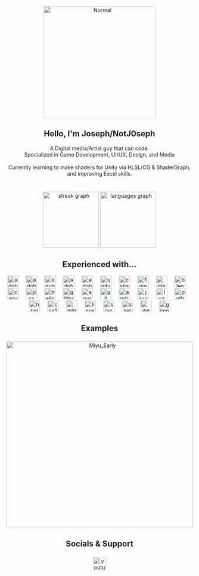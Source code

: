 
<div align="center">
  <img src="https://github.com/user-attachments/assets/0f398550-cb65-499c-a1b0-fd026cd84af0" width="300" alt="Normal" />
</div>

###

<h2 align="center">Hello, I'm Joseph/NotJ0seph</h2>
<p align="center">A Digital media/Artist guy that can code.<br>Specialized in Game Development, UI/UX, Design, and Media<br><br>Currently learning to make shaders for Unity via HLSL/CG & ShaderGraph, and improving Excel skills.</p>

###

<br clear="both">

<div align="center">
  <img src="https://streak-stats.demolab.com?user=Josephy5&locale=en&mode=daily&theme=dark&hide_border=true&border_radius=5" height="150" alt="streak graph"  />
  <img src="https://github-readme-stats.vercel.app/api/top-langs?username=Josephy5&locale=en&hide_title=true&layout=compact&card_width=320&langs_count=6&theme=dark&hide_border=true" height="150" alt="languages graph"  />
</div>

###

<h2 align="center">Experienced with...</h2>

<div align="center">
  <img src="https://skillicons.dev/icons?i=ae" height="30" alt="adobeaftereffects logo"  />
  <img width="12" />
  <img src="https://skillicons.dev/icons?i=au" height="30" alt="adobeaudition logo"  />
  <img width="12" />
  <img src="https://skillicons.dev/icons?i=ai" height="30" alt="adobeillustrator logo"  />
  <img width="12" />
  <img src="https://skillicons.dev/icons?i=ps" height="30" alt="adobephotoshop logo"  />
  <img width="12" />
  <img src="https://skillicons.dev/icons?i=pr" height="30" alt="adobepremierepro logo"  />
  <img width="12" />
  <img src="https://cdn.simpleicons.org/unity/FFFFFF" height="30" alt="unity logo"  />
  <img width="12" />
  <img src="https://skillicons.dev/icons?i=cs" height="30" alt="csharp logo"  />
  <img width="12" />
  <img src="https://cdn.jsdelivr.net/gh/devicons/devicon/icons/figma/figma-original.svg" height="30" alt="figma logo"  />
  <img width="12" />
  <img src="https://cdn.jsdelivr.net/gh/devicons/devicon/icons/maya/maya-original.svg" height="30" alt="maya logo"  />
  <img width="12" />
  <img src="https://skillicons.dev/icons?i=blender" height="30" alt="blender logo"  />
  <img width="12" />
  <img src="https://cdn.simpleicons.org/canva/00C4CC" height="30" alt="canva logo"  />
  <img width="12" />
  <img src="https://cdn.simpleicons.org/jira/0052CC" height="30" alt="jira logo"  />
  <img width="12" />
  <img src="https://cdn.simpleicons.org/trello/0052CC" height="30" alt="trello logo"  />
  <img width="12" />
  <img src="https://skillicons.dev/icons?i=github" height="30" alt="github logo"  />
  <img width="12" />
  <img src="https://cdn.simpleicons.org/sourcetree/0052CC" height="30" alt="sourcetree logo"  />
  <img width="12" />
  <img src="https://skillicons.dev/icons?i=git" height="30" alt="git logo"  />
  <img width="12" />
  <img src="https://cdn.jsdelivr.net/gh/devicons/devicon/icons/androidstudio/androidstudio-original.svg" height="30" alt="androidstudio logo"  />
  <img width="12" />
  <img src="https://cdn.jsdelivr.net/gh/devicons/devicon/icons/java/java-original.svg" height="30" alt="java logo"  />
  <img width="12" />
  <img src="https://cdn.jsdelivr.net/gh/devicons/devicon/icons/lua/lua-original.svg" height="30" alt="lua logo"  />
  <img width="12" />
  <img src="https://cdn.jsdelivr.net/gh/devicons/devicon/icons/python/python-original.svg" height="30" alt="python logo"  />
  <img width="12" />
  <img src="https://skillicons.dev/icons?i=html" height="30" alt="html5 logo"  />
  <img width="12" />
  <img src="https://skillicons.dev/icons?i=css" height="30" alt="css3 logo"  />
  <img width="12" />
  <img src="https://cdn.jsdelivr.net/gh/devicons/devicon/icons/windows8/windows8-original.svg" height="30" alt="windows8 logo"  />
  <img width="12" />
  <img src="https://cdn.jsdelivr.net/gh/devicons/devicon/icons/linux/linux-original.svg" height="30" alt="linux logo"  />
  <img width="12" />
  <img src="https://cdn.jsdelivr.net/gh/devicons/devicon/icons/slack/slack-original.svg" height="30" alt="slack logo"  />
  <img width="12" />
  <img src="https://skillicons.dev/icons?i=sketchup" height="30" alt="sketch logo"  />
  <img width="12" />
  <img src="https://skillicons.dev/icons?i=webflow" height="30" alt="webflow logo"  />
  <img width="12" />
  <img src="https://cdn.jsdelivr.net/gh/devicons/devicon/icons/gimp/gimp-original.svg" height="30" alt="gimp logo"  />
</div>

###

<h2 align="center">Examples</h2>

###

<div align="center">
  <img src="https://github.com/user-attachments/assets/6212ba26-641e-497b-ad6a-7d4d3bd9dc0f" width="500" alt="Miyu_Early"/>
</div>

###

<h2 align="center">Socials & Support</h2>

###

<div align="center">
  <a href="https://www.youtube.com/channel/UCsO5VFL9AqfEoXFHfmfiyqw" target="_blank">
    <img src="https://img.shields.io/static/v1?message=Youtube&logo=youtube&label=&color=FF0000&logoColor=white&labelColor=&style=for-the-badge" height="35" alt="youtube logo"  />
  </a>
</div>

###
